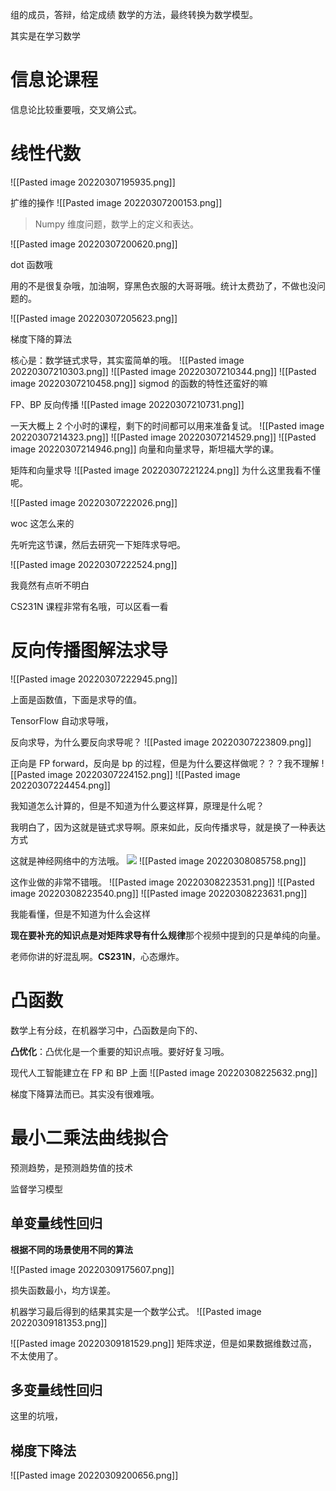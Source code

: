 组的成员，答辩，给定成绩
数学的方法，最终转换为数学模型。

其实是在学习数学

# 信息论课程
信息论比较重要哦，交叉熵公式。

#  线性代数
![[Pasted image 20220307195935.png]]

扩维的操作
![[Pasted image 20220307200153.png]]

> Numpy 维度问题，数学上的定义和表达。

![[Pasted image 20220307200620.png]]

dot 函数哦

用的不是很复杂哦，加油啊，穿黑色衣服的大哥哥哦。统计太费劲了，不做也没问题的。

![[Pasted image 20220307205623.png]]

梯度下降的算法

核心是：数学链式求导，其实蛮简单的哦。
![[Pasted image 20220307210303.png]]
![[Pasted image 20220307210344.png]]
![[Pasted image 20220307210458.png]]
sigmod 的函数的特性还蛮好的嘛

FP、BP 反向传播
![[Pasted image 20220307210731.png]]

 一天大概上 2 个小时的课程，剩下的时间都可以用来准备复试。
![[Pasted image 20220307214323.png]]
![[Pasted image 20220307214529.png]]
![[Pasted image 20220307214946.png]]
向量和向量求导，斯坦福大学的课。

矩阵和向量求导
![[Pasted image 20220307221224.png]]
为什么这里我看不懂呢。

![[Pasted image 20220307222026.png]]

woc 这怎么来的

先听完这节课，然后去研究一下矩阵求导吧。 

![[Pasted image 20220307222524.png]]

我竟然有点听不明白

CS231N 课程非常有名哦，可以区看一看
# 反向传播图解法求导
![[Pasted image 20220307222945.png]]

上面是函数值，下面是求导的值。

TensorFlow 自动求导哦，

反向求导，为什么要反向求导呢？
![[Pasted image 20220307223809.png]]

正向是 FP forward，反向是 bp 的过程，但是为什么要这样做呢？？？我不理解
![[Pasted image 20220307224152.png]]
![[Pasted image 20220307224454.png]]

我知道怎么计算的，但是不知道为什么要这样算，原理是什么呢？

我明白了，因为这就是链式求导啊。原来如此，反向传播求导，就是换了一种表达方式

这就是神经网络中的方法哦。
![](https://static.dingtalk.com/media/lALPJwKtyDEgovfNAhjNBOg_1256_536.png_720x720q90g.jpg?bizType=im)
![[Pasted image 20220308085758.png]]

这作业做的非常不错哦。
![[Pasted image 20220308223531.png]]
![[Pasted image 20220308223540.png]]
![[Pasted image 20220308223631.png]]

我能看懂，但是不知道为什么会这样

**现在要补充的知识点是对矩阵求导有什么规律**那个视频中提到的只是单纯的向量。

老师你讲的好混乱啊。**CS231N**，心态爆炸。

# 凸函数
数学上有分歧，在机器学习中，凸函数是向下的、

**凸优化**：凸优化是一个重要的知识点哦。要好好复习哦。

现代人工智能建立在 FP 和 BP 上面
![[Pasted image 20220308225632.png]]

梯度下降算法而已。其实没有很难哦。

# 最小二乘法曲线拟合
预测趋势，是预测趋势值的技术

监督学习模型

## 单变量线性回归
**根据不同的场景使用不同的算法**

![[Pasted image 20220309175607.png]]

损失函数最小，均方误差。

机器学习最后得到的结果其实是一个数学公式。
![[Pasted image 20220309181353.png]]

![[Pasted image 20220309181529.png]]
矩阵求逆，但是如果数据维数过高，不太使用了。

## 多变量线性回归
这里的坑哦，

## 梯度下降法
![[Pasted image 20220309200656.png]]





